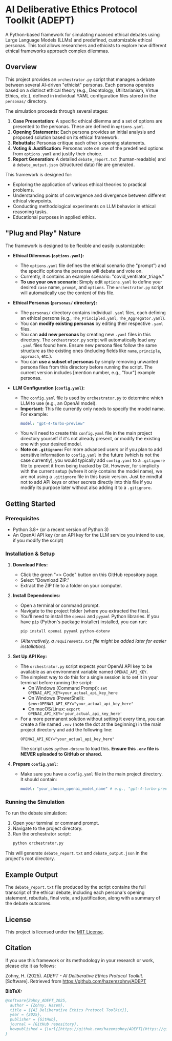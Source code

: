 # AI Deliberative Ethics Protocol Toolkit (ADEPT)

A Python-based framework for simulating nuanced ethical debates using Large Language Models (LLMs) and predefined, customizable ethical personas. This tool allows researchers and ethicists to explore how different ethical frameworks approach complex dilemmas.

## Overview

This project provides an `orchestrator.py` script that manages a debate between several AI-driven "ethicist" personas. Each persona operates based on a distinct ethical theory (e.g., Deontology, Utilitarianism, Virtue Ethics, etc.), defined in individual YAML configuration files stored in the `personas/` directory.

The simulation proceeds through several stages:
1.  **Case Presentation:** A specific ethical dilemma and a set of options are presented to the personas. These are defined in `options.yaml`.
2.  **Opening Statements:** Each persona provides an initial analysis and proposed solution based on its ethical framework.
3.  **Rebuttals:** Personas critique each other's opening statements.
4.  **Voting & Justification:** Personas vote on one of the predefined options from `options.yaml` and justify their choice.
5.  **Report Generation:** A detailed `debate_report.txt` (human-readable) and a `debate_output.json` (structured data) file are generated.

This framework is designed for:
* Exploring the application of various ethical theories to practical problems.
* Understanding points of convergence and divergence between different ethical viewpoints.
* Conducting methodological experiments on LLM behavior in ethical reasoning tasks.
* Educational purposes in applied ethics.

## "Plug and Play" Nature

The framework is designed to be flexible and easily customizable:

* **Ethical Dilemmas (`options.yaml`):**
    * The `options.yaml` file defines the ethical scenario (the "prompt") and the specific options the personas will debate and vote on.
    * Currently, it contains an example scenario: "covid_ventilator_triage."
    * **To use your own scenario:** Simply edit `options.yaml` to define your desired `case` name, `prompt`, and `options`. The `orchestrator.py` script will automatically use the content of this file.

* **Ethical Personas (`personas/` directory):**
    * The `personas/` directory contains individual `.yaml` files, each defining an ethical persona (e.g., `The_Principled.yaml`, `The_Aggregator.yaml`).
    * You can **modify existing personas** by editing their respective `.yaml` files.
    * You can **add new personas** by creating new `.yaml` files in this directory. The `orchestrator.py` script will automatically load any `.yaml` files found here. Ensure new persona files follow the same structure as the existing ones (including fields like `name`, `principle`, `approach`, etc.).
    * You can **use a subset of personas** by simply removing unwanted persona files from this directory before running the script. The current version includes [mention number, e.g., "four"] example personas.

* **LLM Configuration (`config.yaml`):**
    * The `config.yaml` file is used by `orchestrator.py` to determine which LLM to use (e.g., an OpenAI model).
    * **Important:** This file currently only needs to specify the model name. For example:
        ```yaml
        model: "gpt-4-turbo-preview"
        ```
    * You will need to create this `config.yaml` file in the main project directory yourself if it's not already present, or modify the existing one with your desired model.
    * **Note on `.gitignore`:** For more advanced users or if you plan to add sensitive information to `config.yaml` in the future (which is not the case currently), you would typically add `config.yaml` to a `.gitignore` file to prevent it from being tracked by Git. However, for simplicity with the current setup (where it only contains the model name), we are not using a `.gitignore` file in this basic version. Just be mindful not to add API keys or other secrets directly into this file if you modify its purpose later without also adding it to a `.gitignore`.

## Getting Started

### Prerequisites
* Python 3.8+ (or a recent version of Python 3)
* An OpenAI API key (or an API key for the LLM service you intend to use, if you modify the script)

### Installation & Setup

1.  **Download Files:**
    * Click the green "<> Code" button on this GitHub repository page.
    * Select "Download ZIP."
    * Extract the ZIP file to a folder on your computer.

2.  **Install Dependencies:**
    * Open a terminal or command prompt.
    * Navigate to the project folder (where you extracted the files).
    * You'll need to install the `openai` and `pyyaml` Python libraries. If you have `pip` (Python's package installer) installed, you can run:
        ```bash
        pip install openai pyyaml python-dotenv
        ```
    * *(Alternatively, a `requirements.txt` file might be added later for easier installation).*

3.  **Set Up API Key:**
    * The `orchestrator.py` script expects your OpenAI API key to be available as an environment variable named `OPENAI_API_KEY`.
    * The simplest way to do this for a single session is to set it in your terminal before running the script:
        * On Windows (Command Prompt): `set OPENAI_API_KEY=your_actual_api_key_here`
        * On Windows (PowerShell): `$env:OPENAI_API_KEY="your_actual_api_key_here"`
        * On macOS/Linux: `export OPENAI_API_KEY='your_actual_api_key_here'`
    * For a more permanent solution without setting it every time, you can create a file named `.env` (note the dot at the beginning) in the main project directory and add the following line:
        ```
        OPENAI_API_KEY="your_actual_api_key_here"
        ```
        The script uses `python-dotenv` to load this. **Ensure this `.env` file is NEVER uploaded to GitHub or shared.**

4.  **Prepare `config.yaml`:**
    * Make sure you have a `config.yaml` file in the main project directory. It should contain:
        ```yaml
        model: "your_chosen_openai_model_name" # e.g., "gpt-4-turbo-preview" or "gpt-3.5-turbo"
        ```

### Running the Simulation
To run the debate simulation:
1.  Open your terminal or command prompt.
2.  Navigate to the project directory.
3.  Run the orchestrator script:
    ```bash
    python orchestrator.py
    ```
This will generate `debate_report.txt` and `debate_output.json` in the project's root directory.

## Example Output
The `debate_report.txt` file produced by the script contains the full transcript of the ethical debate, including each persona's opening statement, rebuttals, final vote, and justification, along with a summary of the debate outcomes.

## License
This project is licensed under the [MIT License](LICENSE).

## Citation
If you use this framework or its methodology in your research or work, please cite it as follows:

Zohny, H. (2025). *ADEPT - AI Deliberative Ethics Protocol Toolkit*. [Software]. Retrieved from https://github.com/hazemzohny/ADEPT

**BibTeX:**
```bibtex
@software{Zohny_ADEPT_2025,
  author = {Zohny, Hazem},
  title = {{AI Deliberative Ethics Protocol Toolkit}},
  year = {2025},
  publisher = {GitHub},
  journal = {GitHub repository},
  howpublished = {\url{[https://github.com/hazemzohny/ADEPT](https://github.com/hazemzohny/ADEPT)}}
}
